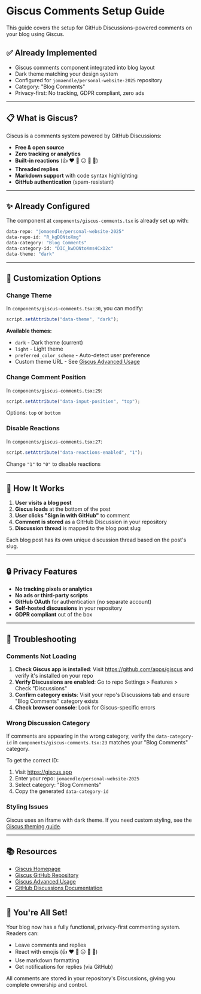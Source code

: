 # Giscus Comments Setup Guide

This guide covers the setup for GitHub Discussions-powered comments on your blog using Giscus.

## ✅ Already Implemented

- Giscus comments component integrated into blog layout
- Dark theme matching your design system
- Configured for `jomaendle/personal-website-2025` repository
- Category: "Blog Comments"
- Privacy-first: No tracking, GDPR compliant, zero ads

---

## 📋 What is Giscus?

Giscus is a comments system powered by GitHub Discussions:
- **Free & open source**
- **Zero tracking or analytics**
- **Built-in reactions** (👍 ❤️ 🎉 😕 🚀 👀)
- **Threaded replies**
- **Markdown support** with code syntax highlighting
- **GitHub authentication** (spam-resistant)

---

## ✨ Already Configured

The component at `components/giscus-comments.tsx` is already set up with:

```javascript
data-repo: "jomaendle/personal-website-2025"
data-repo-id: "R_kgDONtoXmg"
data-category: "Blog Comments"
data-category-id: "DIC_kwDONtoXms4CxD2c"
data-theme: "dark"
```

---

## 🎨 Customization Options

### Change Theme

In `components/giscus-comments.tsx:30`, you can modify:
```javascript
script.setAttribute("data-theme", "dark");
```

**Available themes:**
- `dark` - Dark theme (current)
- `light` - Light theme
- `preferred_color_scheme` - Auto-detect user preference
- Custom theme URL - See [Giscus Advanced Usage](https://github.com/giscus/giscus/blob/main/ADVANCED-USAGE.md#data-theme)

### Change Comment Position

In `components/giscus-comments.tsx:29`:
```javascript
script.setAttribute("data-input-position", "top");
```

Options: `top` or `bottom`

### Disable Reactions

In `components/giscus-comments.tsx:27`:
```javascript
script.setAttribute("data-reactions-enabled", "1");
```

Change `"1"` to `"0"` to disable reactions

---

## 🔧 How It Works

1. **User visits a blog post**
2. **Giscus loads** at the bottom of the post
3. **User clicks "Sign in with GitHub"** to comment
4. **Comment is stored** as a GitHub Discussion in your repository
5. **Discussion thread** is mapped to the blog post slug

Each blog post has its own unique discussion thread based on the post's slug.

---

## 🔒 Privacy Features

- **No tracking pixels or analytics**
- **No ads or third-party scripts**
- **GitHub OAuth** for authentication (no separate account)
- **Self-hosted discussions** in your repository
- **GDPR compliant** out of the box

---

## 🐛 Troubleshooting

### Comments Not Loading

1. **Check Giscus app is installed**: Visit https://github.com/apps/giscus and verify it's installed on your repo
2. **Verify Discussions are enabled**: Go to repo Settings > Features > Check "Discussions"
3. **Confirm category exists**: Visit your repo's Discussions tab and ensure "Blog Comments" category exists
4. **Check browser console**: Look for Giscus-specific errors

### Wrong Discussion Category

If comments are appearing in the wrong category, verify the `data-category-id` in `components/giscus-comments.tsx:23` matches your "Blog Comments" category.

To get the correct ID:
1. Visit https://giscus.app
2. Enter your repo: `jomaendle/personal-website-2025`
3. Select category: "Blog Comments"
4. Copy the generated `data-category-id`

### Styling Issues

Giscus uses an iframe with dark theme. If you need custom styling, see the [Giscus theming guide](https://github.com/giscus/giscus/blob/main/ADVANCED-USAGE.md#custom-theme).

---

## 📚 Resources

- [Giscus Homepage](https://giscus.app)
- [Giscus GitHub Repository](https://github.com/giscus/giscus)
- [Giscus Advanced Usage](https://github.com/giscus/giscus/blob/main/ADVANCED-USAGE.md)
- [GitHub Discussions Documentation](https://docs.github.com/en/discussions)

---

## 🎉 You're All Set!

Your blog now has a fully functional, privacy-first commenting system. Readers can:
- Leave comments and replies
- React with emojis (👍 ❤️ 🎉 😕 🚀 👀)
- Use markdown formatting
- Get notifications for replies (via GitHub)

All comments are stored in your repository's Discussions, giving you complete ownership and control.
